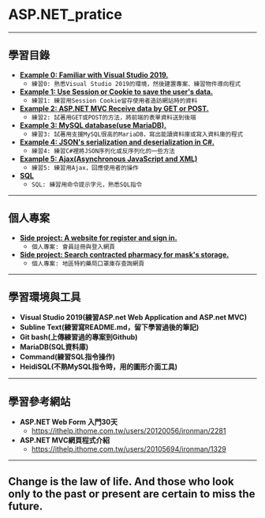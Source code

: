 # ASP.NET_pratice

***
## 學習目錄
* **[Example 0: Familiar with Visual Studio 2019.](https://github.com/JohnnyOfSnow/ASP.NET_pratice/tree/master/Example0_Prepare)**
  * `練習0: 熟悉Visual Studio 2019的環境，然後建置專案、練習物件導向程式`
* **[Example 1: Use Session or Cookie to save the user's data.](https://github.com/JohnnyOfSnow/ASP.NET_pratice/tree/master/Example1_CookieAndSession)**
  * `練習1: 練習用Session Cookie留存使用者造訪網站時的資料`
* **[Example 2: ASP.NET MVC Receive data by GET or POST.](https://github.com/JohnnyOfSnow/ASP.NET_pratice/tree/master/Example2_PassingDataByGETorPOST)**
  * `練習2: 試著用GET或POST的方法，將前端的表單資料送到後端`
* **[Example 3: MySQL database(use MariaDB).](https://github.com/JohnnyOfSnow/ASP.NET_pratice/tree/master/Example3_MySql)**
  * `練習3: 試著用支援MySQL很高的MariaDB，寫出能讀資料庫或寫入資料庫的程式`
* **[Example 4: JSON's serialization and deserialization in C#.](https://github.com/JohnnyOfSnow/ASP.NET_pratice/tree/master/Example4_JSONPratice)**
  * `練習4: 練習C#裡將JSON序列化或反序列化的一些方法` 
* **[Example 5: Ajax(Asynchronous JavaScript and XML)](https://github.com/JohnnyOfSnow/ASP.NET_pratice/tree/master/Example5_AJAXpratice)**
  * `練習5: 練習用Ajax，回應使用者的操作` 
* **[SQL](https://github.com/JohnnyOfSnow/ASP.NET_pratice/tree/master/SQL)**
  * `SQL: 練習用命令提示字元，熟悉SQL指令` 

***
## 個人專案
* **[Side project: A website for register and sign in.](https://github.com/JohnnyOfSnow/ASP.NET_pratice/tree/master/sideProject_LoginSystem)**
  * `個人專案: 會員註冊與登入網頁`
* **[Side project: Search contracted pharmacy for mask's storage.](https://github.com/JohnnyOfSnow/ASP.NET_pratice/tree/master/sideProject_Mask)**
  * `個人專案: 地區特約藥局口罩庫存查詢網頁`  

***
## 學習環境與工具
* **Visual Studio 2019(練習ASP.net Web Application and ASP.net MVC)**
* **Subline Text(練習寫README.md，留下學習過後的筆記)**
* **Git bash(上傳練習過的專案到Github)**
* **MariaDB(SQL資料庫)**
* **Command(練習SQL指令操作)**
* **HeidiSQL(不熟MySQL指令時，用的圖形介面工具)**

***
## 學習參考網站
* **ASP.NET Web Form 入門30天**
  * https://ithelp.ithome.com.tw/users/20120056/ironman/2281
* **ASP.NET MVC網頁程式介紹**
  * https://ithelp.ithome.com.tw/users/20105694/ironman/1329

***
## Change is the law of life. And those who look only to the past or present are certain to miss the future.
